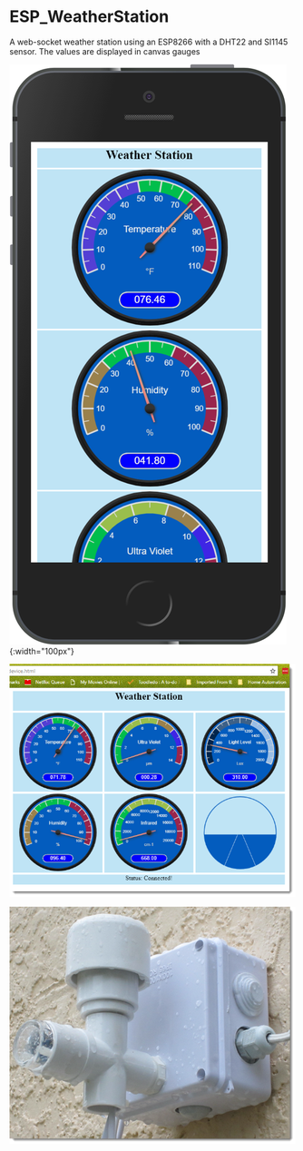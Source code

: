# ESP_WeatherStation #

A web-socket weather station using an ESP8266 with a DHT22 and SI1145 sensor. The values are displayed in canvas gauges

![mobile](/images/iPhone.png){:width="100px"}

![desktop](/images/WeatherDesk.png)

![project](/images/Project.png)